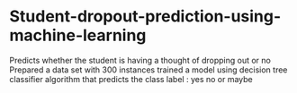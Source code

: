 # Student-dropout-prediction-using-machine-learning
Predicts whether the student is having a thought of dropping out or no
Prepared a data set with 300 instances 
trained a model using decision tree classifier algorithm that predicts the class label : yes no or maybe
